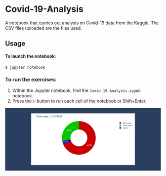 # Covid-19-Analysis

A notebook that carries out analysis on Covid-19 data from the Kaggle. The CSV files uploaded are the files used.

## Usage
#### To launch the notebook:
    $ jupyter notebook
### To run the exercises:
1. Within the Jupyter notebook, find the `Covid-19 Analysis.ipynb` notebook.
2. Press the <kbd>▷</kbd> button to run each cell of the notebook or Shift+Enter.


![app demo](img.gif)
